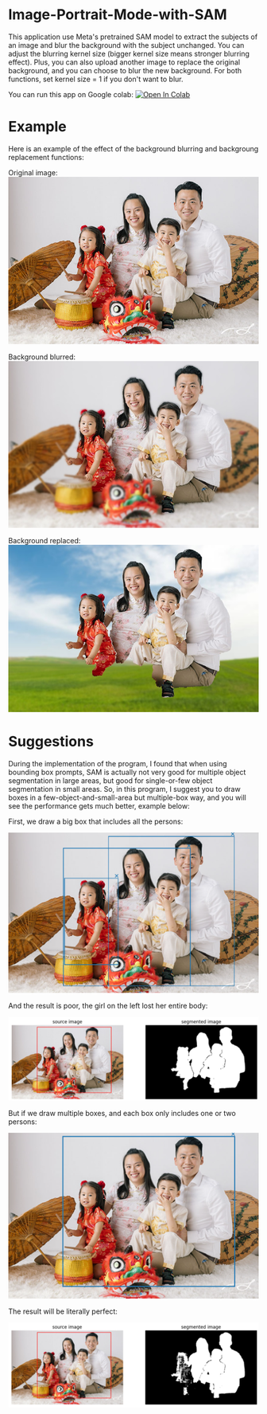 # Image-Portrait-Mode-with-SAM
This application use Meta's pretrained SAM model to extract the subjects of an image and blur the background with the subject unchanged. 
You can adjust the blurring kernel size (bigger kernel size means stronger blurring effect). Plus, you can also upload another image
to replace the original background, and you can choose to blur the new background. For both functions, set kernel size = 1 if you don't 
want to blur. 

You can run this app on Google colab: 
<a target="_blank" href="https://colab.research.google.com/drive/1uqNvFRZJU8UkRb_sy5NIqw46eVUiWEpp?usp=sharing">
  <img src="https://colab.research.google.com/assets/colab-badge.svg" alt="Open In Colab"/>
</a>

# Example

Here is an example of the effect of the background blurring and backgroung replacement functions: 

Original image:
![](https://github.com/zdshen-hkbu/Image-Portrait-Mode-with-SAM/blob/main/sample%20images/2.jpg?raw=true)

Background blurred:
![](https://github.com/zdshen-hkbu/Image-Portrait-Mode-with-SAM/blob/main/sample%20images/blurred_2.jpg?raw=true)

Background replaced:
![](https://github.com/zdshen-hkbu/Image-Portrait-Mode-with-SAM/blob/main/sample%20images/background_replaced_2.jpg?raw=true)

# Suggestions
During the implementation of the program, I found that when using bounding box prompts, SAM is
actually not very good for multiple object segmentation in large areas, but good for single-or-few object
segmentation in small areas.
So, in this program, I suggest you to draw boxes in a few-object-and-small-area but multiple-box
way, and you will see the performance gets much better, example below:

First, we draw a big box that includes all the persons:

![](https://github.com/zdshen-hkbu/Image-Portrait-Mode-with-SAM/blob/main/sample%20images/ex1.png?raw=true)

And the result is poor, the girl on the left lost her entire body: 

![](https://github.com/zdshen-hkbu/Image-Portrait-Mode-with-SAM/blob/main/sample%20images/ex2.png?raw=true)

But if we draw multiple boxes, and each box only includes one or two persons:

![](https://github.com/zdshen-hkbu/Image-Portrait-Mode-with-SAM/blob/main/sample%20images/ex3.png?raw=true)

The result will be literally perfect: 

![](https://github.com/zdshen-hkbu/Image-Portrait-Mode-with-SAM/blob/main/sample%20images/ex4.png?raw=true)
